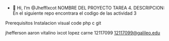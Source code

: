 - 👋 Hi, I’m @JheffIxcot
NOMBRE DEL PROYECTO TAREA 4.
DESCRIPCION:
  En el siguiente repo encontrara el codigo de las actividad 3

Prerequisitos
  Instalacion visual code
  php
  c
  git

  jhefferson aaron vitalino ixcot lopez
  carne 12117099
12117099@galileo.edu


